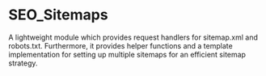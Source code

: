 # SEO_Sitemaps
A lightweight module which provides request handlers for sitemap.xml and robots.txt. Furthermore, it provides helper functions and a template implementation for setting up multiple sitemaps for an efficient sitemap strategy.
